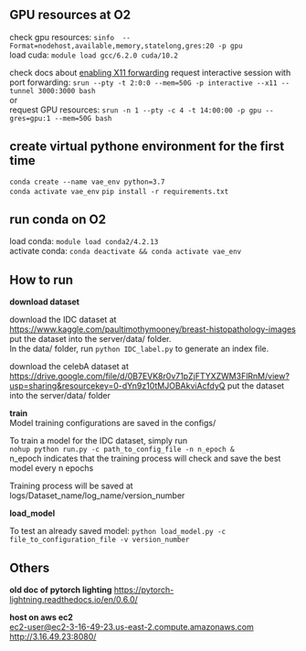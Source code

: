 
## GPU resources at O2
check gpu resources: `sinfo  --Format=nodehost,available,memory,statelong,gres:20 -p gpu`  
load cuda: `module load gcc/6.2.0 cuda/10.2`  

check docs about [enabling X11 forwarding](https://harvardmed.atlassian.net/wiki/spaces/O2/pages/1588662332/Using+X11+Applications+Remotely)
request interactive session with port forwarding: `srun --pty -t 2:0:0 --mem=50G -p interactive --x11 --tunnel 3000:3000 bash`  
or  
request GPU resources: `srun -n 1 --pty -c 4 -t 14:00:00 -p gpu --gres=gpu:1 --mem=50G bash`   

## create virtual pythone environment for the first time
`conda create --name vae_env python=3.7`  
`conda activate vae_env`
`pip install -r requirements.txt`

## run conda on O2
load conda: `module load conda2/4.2.13`  
activate conda: 
`conda deactivate && conda activate vae_env`

## How to run
**download dataset**

download the IDC dataset at   
https://www.kaggle.com/paultimothymooney/breast-histopathology-images  
put the dataset into the server/data/ folder.  
In the data/ folder, run `python IDC_label.py` to generate an index file.

download the celebA dataset at
https://drive.google.com/file/d/0B7EVK8r0v71pZjFTYXZWM3FlRnM/view?usp=sharing&resourcekey=0-dYn9z10tMJOBAkviAcfdyQ 
put the dataset into the server/data/ folder

**train**  
Model training configurations are saved in the configs/

To train a model for the IDC dataset, simply run  
`nohup python run.py -c path_to_config_file -n n_epoch &`  
n_epoch indicates that the training process will check and save the best model every n epochs

Training process will be saved at logs/Dataset_name/log_name/version_number

**load_model**

To test an already saved model:
`python load_model.py -c file_to_configuration_file -v version_number`


## Others 
**old doc of pytorch lighting** 
https://pytorch-lightning.readthedocs.io/en/0.6.0/

**host on aws ec2**  
ec2-user@ec2-3-16-49-23.us-east-2.compute.amazonaws.com  
http://3.16.49.23:8080/